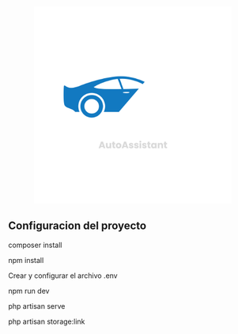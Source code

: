 <p align="center"><img src="/public/images/Logos/AutoAssistantLogo.png" width="400" alt="Laravel Logo"></a></p>


## Configuracion del proyecto

composer install

npm install

Crear y configurar el archivo .env

npm run dev

php artisan serve

php artisan storage:link
